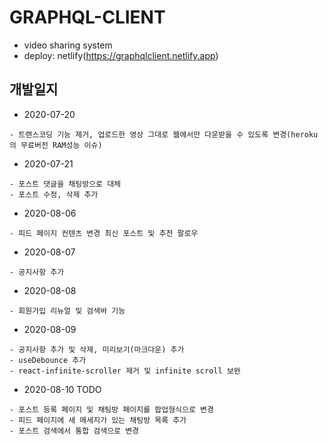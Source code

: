 # GRAPHQL-CLIENT 
- video sharing system
- deploy: netlify(https://graphqlclient.netlify.app)


## 개발일지

- 2020-07-20
```
- 트랜스코딩 기능 제거, 업로드한 영상 그대로 웹에서만 다운받을 수 있도록 변경(heroku의 무료버전 RAM성능 이슈)
```

- 2020-07-21
```
- 포스트 댓글을 채팅방으로 대체
- 포스트 수정, 삭제 추가
```

- 2020-08-06
```
- 피드 페이지 컨텐츠 변경 최신 포스트 및 추천 팔로우
```

- 2020-08-07
```
- 공지사항 추가
```

- 2020-08-08
```
- 회원가입 리뉴얼 및 검색바 기능 
```

- 2020-08-09
```
- 공지사항 추가 및 삭제, 미리보기(마크다운) 추가
- useDebounce 추가
- react-infinite-scroller 제거 및 infinite scroll 보완
```

- 2020-08-10 TODO
```
- 포스트 등록 페이지 및 채팅방 페이지를 팝업형식으로 변경
- 피드 페이지에 새 메세지가 있는 채팅방 목록 추가
- 포스트 검색에서 통합 검색으로 변경
```
